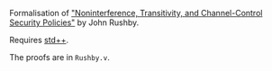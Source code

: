 Formalisation of ["Noninterference, Transitivity, and Channel-Control Security Policies"](http://www.csl.sri.com/papers/csl-92-2/) by John Rushby.

Requires [std++](https://gitlab.mpi-sws.org/robbertkrebbers/coq-stdpp).

The proofs are in `Rushby.v`.
